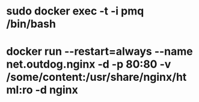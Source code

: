 # sudo docker exec -t -i pmq /bin/bash

# docker run --restart=always --name net.outdog.nginx -d -p 80:80  -v /some/content:/usr/share/nginx/html:ro -d nginx
